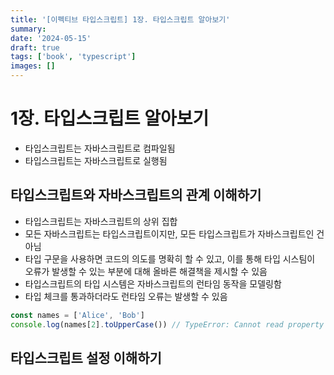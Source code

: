 ```yaml
---
title: '[이펙티브 타입스크립트] 1장. 타입스크립트 알아보기'
summary:
date: '2024-05-15'
draft: true
tags: ['book', 'typescript']
images: []
---
```


# 1장. 타입스크립트 알아보기

- 타입스크립트는 자바스크립트로 컴파일됨
- 타입스크립트는 자바스크립트로 실행됨

## 타입스크립트와 자바스크립트의 관계 이해하기

- 타입스크립트는 자바스크립트의 상위 집합
- 모든 자바스크립트는 타입스크립트이지만, 모든 타입스크립트가 자바스크립트인 건 아님
- 타입 구문을 사용하면 코드의 의도를 명확히 할 수 있고, 이를 통해 타입 시스팀이 오류가 발생할 수 있는 부분에 대해 올바른 해결책을 제시할 수 있음
- 타입스크립트의 타입 시스템은 자바스크립트의 런타임 동작을 모델링함
- 타입 체크를 통과하더라도 런타임 오류는 발생할 수 있음

```javascript
const names = ['Alice', 'Bob']
console.log(names[2].toUpperCase()) // TypeError: Cannot read property 'toUpperCase' of undefined
```

## 타입스크립트 설정 이해하기
